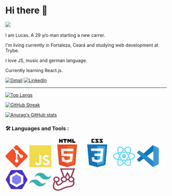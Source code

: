 <h1>Hi there 👋</h1>

<div id="header" align="left">
  <img src="https://media.giphy.com/media/M9gbBd9nbDrOTu1Mqx/giphy.gif" width="100"/>
</div>

<p>I am Lucas. A 29 y/o man starting a new carrer.</p>
<p>I'm living currently in Fortaleza, Ceará and studying web development at Trybe.</p>
<p>I love JS, music and german language.</p>
<p>Currently learning React.js.</p>

[![Gmail](https://img.shields.io/badge/-GMAIL-D14836?style=for-the-badge&logo=gmail&logoColor=white)](mailto:lucasbs.code@gmail.com)
[![LinkedIn](https://img.shields.io/badge/-LINKEDIN-0077B5?style=for-the-badge&logo=linkedin&logoColor=white)](https://www.linkedin.com/in/lucas-barreto-/)
<hr>
 
<!--
**lucasbarreto92/lucasbarreto92** is a ✨ _special_ ✨ repository because its `README.md` (this file) appears on your GitHub profile.

Here are some ideas to get you started:

- 🔭 I’m currently working on ...
- 🌱 I’m currently learning ...
- 👯 I’m looking to collaborate on ...
- 🤔 I’m looking for help with ...
- 💬 Ask me about ...
- 📫 How to reach me: ...
- 😄 Pronouns: ...
- ⚡ Fun fact: ...
-->

 <!--
**lucasbarreto92/lucasbarreto92** is a ✨ _special_ ✨ repository because its `README.md` (this file) appears on your GitHub profile.

Here are some ideas to get you started:

- 🔭 I’m currently working on ...
- 🌱 I’m currently learning ...
- 👯 I’m looking to collaborate on ...
- 🤔 I’m looking for help with ...
- 💬 Ask me about ...
- 📫 How to reach me: ...
- 😄 Pronouns: ...
- ⚡ Fun fact: ...
-->

<div text-align="center">
  <div display="inline-block">
    
  [![Top Langs](https://github-readme-stats.vercel.app/api/top-langs/?username=lucasbarreto92&theme=dark&background=000000)](https://github.com/anuraghazra/github-readme-stats)

  [![GitHub Streak](http://github-readme-streak-stats.herokuapp.com?user=lucasbarreto92&theme=dark&background=000000)](https://git.io/streak-stats)

  [![Anurag's GitHub stats](https://github-readme-stats.vercel.app/api?username=lucasbarreto92&theme=dark&background=000000)](https://github.com/anuraghazra/github-readme-stats)
  </div>

<!--   <div display="inline-block">
    <a href="https://app.daily.dev/lucasBSCode">
      <img display="inline-block" src="https://api.daily.dev/devcards/070c5a177f4249ebad9ee0307f933254.png?r=rlh" width="30%" alt="Lucas Barreto's Dev Card"/>
    </a>
  </div>   -->
</div>
  
### :hammer_and_wrench: Languages and Tools :
<div display="grid">
  <img src="https://github.com/devicons/devicon/blob/master/icons/git/git-original.svg" width="70px" height="70px">
  <img src="https://github.com/devicons/devicon/blob/master/icons/javascript/javascript-plain.svg" width="70px" height="70px">
  <img src="https://github.com/devicons/devicon/blob/master/icons/html5/html5-original-wordmark.svg" width="90px" height="90px">
  <img src="https://github.com/devicons/devicon/blob/master/icons/css3/css3-original-wordmark.svg" width="90px" height="90px">
  <img src="https://github.com/devicons/devicon/blob/master/icons/react/react-original.svg" width="70px" height="70px">
  <img src="https://github.com/devicons/devicon/blob/master/icons/vscode/vscode-original.svg" width="70px" height="70px">
  <img src="https://github.com/devicons/devicon/blob/master/icons/eslint/eslint-original.svg" width="70px" height="70px">
  <img src="https://github.com/devicons/devicon/blob/master/icons/tailwindcss/tailwindcss-plain.svg" width="70px" height="70px">
  <img src="https://github.com/devicons/devicon/blob/master/icons/jest/jest-plain.svg" width="70px" height="70px">
</div>

<!-- <hr> -->

<!-- ### Contact me:
<a href="https://www.linkedin.com/in/lucas-barreto-/"><img src="https://github.com/devicons/devicon/blob/master/icons/linkedin/linkedin-original-wordmark.svg" width="20%" height="15%"> -->
